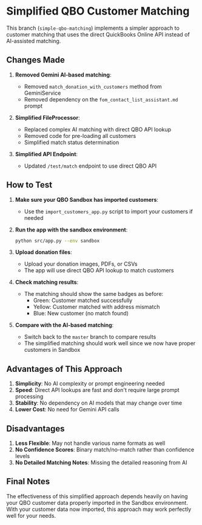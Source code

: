 # Simplified QBO Customer Matching

This branch (`simple-qbo-matching`) implements a simpler approach to customer matching that uses the direct QuickBooks Online API instead of AI-assisted matching.

## Changes Made

1. **Removed Gemini AI-based matching**:
   - Removed `match_donation_with_customers` method from GeminiService
   - Removed dependency on the `fom_contact_list_assistant.md` prompt
   
2. **Simplified FileProcessor**:
   - Replaced complex AI matching with direct QBO API lookup
   - Removed code for pre-loading all customers
   - Simplified match status determination

3. **Simplified API Endpoint**:
   - Updated `/test/match` endpoint to use direct QBO API

## How to Test

1. **Make sure your QBO Sandbox has imported customers**:
   - Use the `import_customers_app.py` script to import your customers if needed

2. **Run the app with the sandbox environment**:
   ```bash
   python src/app.py --env sandbox
   ```

3. **Upload donation files**:
   - Upload your donation images, PDFs, or CSVs
   - The app will use direct QBO API lookup to match customers

4. **Check matching results**:
   - The matching should show the same badges as before:
     - Green: Customer matched successfully
     - Yellow: Customer matched with address mismatch
     - Blue: New customer (no match found)

5. **Compare with the AI-based matching**:
   - Switch back to the `master` branch to compare results
   - The simplified matching should work well since we now have proper customers in Sandbox

## Advantages of This Approach

1. **Simplicity**: No AI complexity or prompt engineering needed
2. **Speed**: Direct API lookups are fast and don't require large prompt processing
3. **Stability**: No dependency on AI models that may change over time
4. **Lower Cost**: No need for Gemini API calls

## Disadvantages

1. **Less Flexible**: May not handle various name formats as well
2. **No Confidence Scores**: Binary match/no-match rather than confidence levels
3. **No Detailed Matching Notes**: Missing the detailed reasoning from AI

## Final Notes

The effectiveness of this simplified approach depends heavily on having your QBO customer data properly imported in the Sandbox environment. With your customer data now imported, this approach may work perfectly well for your needs.